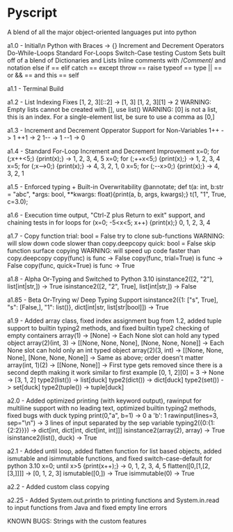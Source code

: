 # Pyscript
A blend of all the major object-oriented languages put into python


a1.0 - Initial\n
	Python with Braces -> {}
	Increment and Decrement Operators
	Do-While-Loops
	Standard For-Loops
	Switch-Case testing
	Custom Sets built off of a blend of Dictionaries and Lists
	Inline comments with /*Comment*/ and <!--Comment--> notation
	else if == elif
	catch == except
	throw == raise
	typeof == type
	|| == or
	&& == and
	this == self

a1.1 - Terminal Build

a1.2 - List Indexing Fixes
	[1, 2, 3][::2] -> [1, 3]
	[1, 2, 3][1] -> 2
	WARNING: Empty lists cannot be created with [], use list()
	WARNING: [0] is not a list, this is an index. For a single-element list, be sure to use a comma as [0,]

a1.3 - Increment and Decrement Opperator Support for Non-Variables
	1++ -> 1
	++1 -> 2
	1-- -> 1
	--1 -> 0

a1.4 - Standard For-Loop Increment and Decrement Improvement
	x=0; for (;x++<5;) {print(x);} -> 1, 2, 3, 4, 5
	x=0; for (;++x<5;) {print(x);} -> 1, 2, 3, 4
	x=5; for (;x-->0;) {print(x);} -> 4, 3, 2, 1, 0
	x=5; for (;--x>0;) {print(x);} -> 4, 3, 2, 1

a1.5 - Enforced typing + Built-in Overwritability
	@annotate; def t(a: int, b:str = "abc", *args: bool, **kwargs: float){print(a, b, args, kwargs);} t(1, "1", True, c=3.0);

a1.6 - Execution time output, "Ctrl-Z plus Return to exit" support, and chaining tests in for loops
	for (x=0; -5<x<5; x++) {print(x);} 0, 1, 2, 3, 4

a1.7 - Copy function
	trial: bool = False
		try to clone sub-functions
		WARNING: will slow down code slower than copy.deepcopy
	quick: bool = False
		skip function surface copying
		WARNING: will speed up code faster than copy.deepcopy
	copy(func) is func -> False
	copy(func, trial=True) is func -> False
	copy(func, quick=True) is func -> True

a1.8 - Alpha Or-Typing and Switched to Python 3.10
	isinstance2([2, "2"], list[int|str,]) -> True
	isinstance2([2, "2", True], list[int|str,]) -> False

a1.85 - Beta Or-Trying w/ Deep Typing Support
	isinstance2({1: ["s", True], "s": [False,], "1": list()}, dict[int|str, list[str|bool]]) -> True

a1.9 - Added array class, fixed index assignment bug from 1.2, added tuple support to builtin typing2 methods, and fixed builtin type2 checking of empty containers
	array(1) -> [None] -> Each None slot can hold any typed object
	array(2)(int, 3) -> [[None, None, None], [None, None, None]] -> Each None slot can hold only an int typed object
	array(2)(3, int) -> [[None, None, None], [None, None, None]] -> Same as above; order doesn't matter
	array(int, 1)(2) -> [[None, None]] -> First type gets removed since there is a second depth making it work similar to first example
	[0, 1, 2][0] = 3 -> None -> [3, 1, 2]
	type2(list()) -> list[duck]
	type2(dict()) -> dict[duck]
	type2(set()) -> set[duck]
	type2(tuple()) -> tuple[duck]

a2.0 - Added optimized printing (with keyword output), rawinput for multiline support with no leading text, optimized builtin typing2 methods, fixed bugs with duck typing
	print(0,"a", b=1) -> 0 a 'b': 1
	rawinput(lines=3, sep="\n") -> 3 lines of input separated by the sep variable
	typing2({0:{1:{2:2}}}) -> dict[int, dict[int, dict[int, int]]]
	isinstance2(array(2), array) -> True
	isinstance2(list(), duck) -> True

a2.1 - Added until loop, added flatten function for list based objects, added ismutable and isimmutable functions, and fixed switch-case-default for python 3.10
	x=0; until x>5 {print(x++);} -> 0, 1, 2, 3, 4, 5
	flatten([0,[1,[2,[3,]]]] -> [0, 1, 2, 3]
	ismutable([0,]) -> True
	isimmutable(0) -> True

a2.2 - Added custom class copying

a2.25 - Added System.out.println to printing functions and System.in.read to input functions from Java and fixed empty line errors

KNOWN BUGS:
	Strings with the custom features
